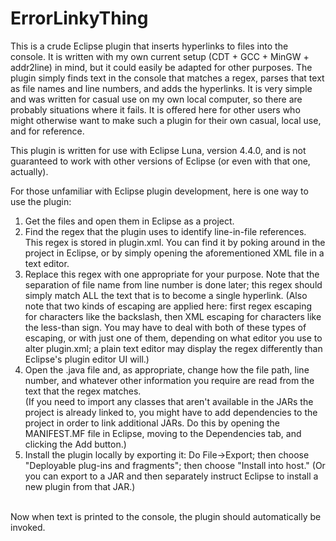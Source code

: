 ErrorLinkyThing
===============

This is a crude Eclipse plugin that inserts hyperlinks to files into the console.  It is written with my own current setup (CDT + GCC + MinGW + addr2line) in mind, but it could easily be adapted for other purposes.  The plugin simply finds text in the console that matches a regex, parses that text as file names and line numbers, and adds the hyperlinks.  It is very simple and was written for casual use on my own local computer, so there are probably situations where it fails.  It is offered here for other users who might otherwise want to make such a plugin for their own casual, local use, and for reference.

This plugin is written for use with Eclipse Luna, version 4.4.0, and is not guaranteed to work with other versions of Eclipse (or even with that one, actually).

For those unfamiliar with Eclipse plugin development, here is one way to use the plugin:

1) Get the files and open them in Eclipse as a project.<br />
2) Find the regex that the plugin uses to identify line-in-file references.  This regex is stored in plugin.xml.  You can find it by poking around in the project in Eclipse, or by simply opening the aforementioned XML file in a text editor.<br />
3) Replace this regex with one appropriate for your purpose.  Note that the separation of file name from line number is done later; this regex should simply match ALL the text that is to become a single hyperlink.  (Also note that two kinds of escaping are applied here:  first regex escaping for characters like the backslash, then XML escaping for characters like the less-than sign.  You may have to deal with both of these types of escaping, or with just one of them, depending on what editor you use to alter plugin.xml; a plain text editor may display the regex differently than Eclipse's plugin editor UI will.)<br />
4) Open the .java file and, as appropriate, change how the file path, line number, and whatever other information you require are read from the text that the regex matches.<br />
(If you need to import any classes that aren't available in the JARs the project is already linked to, you might have to add dependencies to the project in order to link additional JARs.  Do this by opening the MANIFEST.MF file in Eclipse, moving to the Dependencies tab, and clicking the Add button.)<br />
5) Install the plugin locally by exporting it:  Do File->Export; then choose "Deployable plug-ins and fragments"; then choose "Install into host."  (Or you can export to a JAR and then separately instruct Eclipse to install a new plugin from that JAR.)<br />
<br />
Now when text is printed to the console, the plugin should automatically be invoked.<br />

